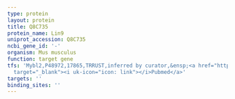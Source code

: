 ```yaml
---
type: protein
layout: protein
title: Q8C735
protein_name: Lin9
uniprot_accession: Q8C735
ncbi_gene_id: '-'
organism: Mus musculus
function: target gene
tfs: 'Mybl2,P48972,17865,TRRUST,inferred by curator,&ensp;<a href="https://www.ncbi.nlm.nih.gov/pubmed/?term=17098733%5Buid%5D"
  target="_blank"><i uk-icon="icon: link"></i>Pubmed</a>'
targets: ''
binding_sites: ''
---
```

